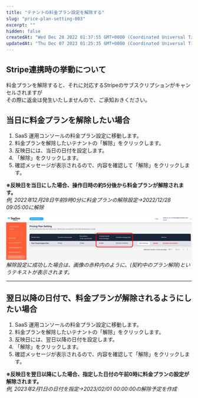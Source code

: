 ```yaml
---
title: "テナントの料金プラン設定を解除する"
slug: "price-plan-setting-003"
excerpt: ""
hidden: false
createdAt: "Wed Dec 28 2022 01:37:55 GMT+0000 (Coordinated Universal Time)"
updatedAt: "Thu Dec 07 2023 01:25:35 GMT+0000 (Coordinated Universal Time)"
---
```

## Stripe連携時の挙動について

料金プランを解除すると、それに対応するStripeのサブスクリプションがキャンセルされますが  
その際に返金は発生いたしませんので、ご承知おきください。

## 当日に料金プランを解除したい場合

1. SaaS 運用コンソールの料金プラン設定に移動します。
2. 料金プランを解除したいテナントの「解除」をクリックします。
3. 反映日には、当日の日付を設定します。
4. 「解除」をクリックします。
5. 確認メッセージが表示されるので、内容を確認して「解除」をクリックします。

**※反映日を当日にした場合、操作日時の約5分後から料金プランが解除されます。**  
_例,  2022年12月28日午前9時0分に料金プランの解除設定→2022/12/28 09:05:00に解除_

![](/ja/img/saas-operation-console/price-plan/price-plan-setting-003/plan-setting.png)
*解除設定に成功した場合は、画像の赤枠内のように、(契約中のプラン解除)というテキストが表示されます。*


***

## 翌日以降の日付で、料金プランが解除されるようにしたい場合

1. SaaS 運用コンソールの料金プラン設定に移動します。
2. 料金プランを解除したいテナントの「解除」をクリックします。
3. 反映日には、翌日以降の日付を設定します。
4. 「解除」をクリックします。
5. 確認メッセージが表示されるので、内容を確認して「解除」をクリックします。

**※反映日を翌日以降にした場合、指定した日付の午前0時に料金プランの設定が解除されます。**  
_例,  2023年2月1日の日付を指定→2023/02/01 00:00:00の解除予定を作成_
